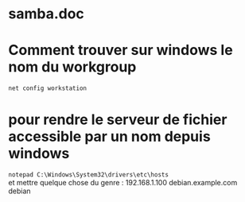 # samba.doc
# Comment trouver sur windows le nom du workgroup 
`net config workstation`
# pour rendre le serveur de fichier accessible par un nom depuis windows
`notepad C:\Windows\System32\drivers\etc\hosts`  
et mettre quelque chose du genre : 192.168.1.100 	debian.example.com	debian  
